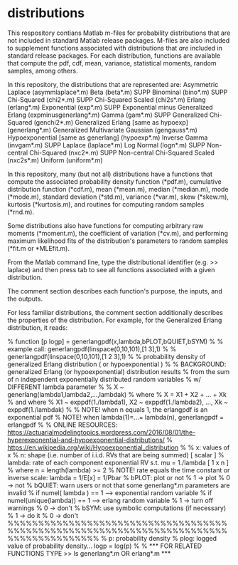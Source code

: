 # distributions

This respository contians Matlab m-files for probability distributions that are not included in standard Matlab release packages. M-files are also included to supplement functions associated with distributions that *are* included in standard release packages. For each distribution, functions are available that compute the pdf, cdf, mean, variance, statistical moments, random samples, among others. 

In this repository, the distributions that are represented are: 
Asymmetric Laplace                   (asymmlaplace*.m)
Beta                                 (beta*.m)        SUPP
Binominal                            (bino*.m)        SUPP
Chi-Squared                          (chi2*.m)        SUPP
Chi-Squared Scaled                   (chi2s*.m)
Erlang                               (erlang*.m)
Exponential                          (exp*.m)         SUPP
Exponential minus Generalized Erlang (expminusgenerlang*.m) 
Gamma                                (gam*.m)         SUPP
Generalized Chi-Squared              (genchi2*.m)
Generalized Erlang [same as hypoexp] (generlang*.m) 
Generalized Multivariate Gaussian    (gengauss*.m)
Hypoexponential  [same as generlang] (hypoexp*.m)
Inverse Gamma                        (invgam*.m)      SUPP
Laplace                              (laplace*.m)
Log Normal                           (logn*.m)        SUPP
Non-central Chi-Squared              (nxc2*.m)        SUPP
Non-central Chi-Squared Scaled       (nxc2s*.m)
Uniform                              (uniform*.m)

In this repository, many (but not all) distributions have a functions that compute the associated probability density function (*pdf.m), cumulative distribution function (*cdf.m), mean (*mean.m), median (*median.m), mode (*mode.m), standard deviation (*std.m), variance (*var.m), skew (*skew.m), kurtosis (*kurtosis.m), and routines for computing random samples (*rnd.m). 

Some distributions also have functions for computing arbitrary raw moments (*moment.m), the coefficient of variation (*cv.m), and performing maximum likelihood fits of the distribution's parameters to random samples (*fit.m or *MLEfit.m).

From the Matlab command line, type the distributional identifier (e.g. >> laplace) and then press tab to see all functions associated with a given distribution. 

The comment section describes each function's purpose, the inputs, and the outputs.

For less familiar distributions, the comment section additionally describes the properties of the distribution. For example, for the Generalized Erlang distribution, it reads:

% function [p logp] = generlangpdf(x,lambda,bPLOT,bQUIET,bSYM)
%
%   example call: generlangpdf(linspace(0,10,101),[1 3],1)
%
%                 generlangpdf(linspace(0,10,101),[1 2 3],1)
%
% probability density of generalized Erlang distribution ( or hypoexponential ) 
%
% BACKGROUND: generalized Erlang (or hypoexponential) distribution results 
% from the sum of n independent exponentially distributed random variables 
%                      w/ DIFFERENT lambda parameter
% 
%                  X ~ generlang(lambda1,lambda2,...,lambdak)
%                                    where
%                            X = X1 + X2 + ... + Xk
%                                  and where 
% X1 ~ exppdf(1./lambda1), X2 ~ exppdf(1./lambda2), ..., Xk ~ exppdf(1./lambdak)
%
% NOTE! when n equals 1, the erlangpdf is an exponential pdf
% NOTE! when lambda(1)=...= lambda(n), generlangpdf = erlangpdf
% 
% ONLINE RESOURCES: https://actuarialmodelingtopics.wordpress.com/2016/08/01/the-hyperexponential-and-hypoexponential-distributions/
%                   https://en.wikipedia.org/wiki/Hypoexponential_distribution
% 
% x:       values of x
% n:       shape (i.e. number of i.i.d. RVs that are being summed)        [ scalar ] 
% lambda:  rate of each component exponential RV s.t. mu = 1./lambda      [ 1 x n  ]
%                                      where n = length(lambda) >= 2 
%          NOTE! rate equals the time constant or inverse scale: lambda = 1/E[x] = 1/Pbar 
% bPLOT:   plot or not
%          1 -> plot
%          0 -> not
% bQUIET:  warn users or not that some generlang*.m parameters are invalid
%          if numel(       lambda ) == 1 -->  exponential random variable
%          if numel(unique(lambda)) == 1 -->  erlang      random variable
%          1 -> turn off warnings
%          0 -> don't
% bSYM:    use symbolic computations (if necessary)
%          1 -> do it
%          0 -> don't
%%%%%%%%%%%%%%%%%%%%%%%%%%%%%%%%%%%%%%%%%%%%%%%%%%%%%%%%%%%%%%%%%%%%%%%%%%%%%%%%%%%%%%%
% p:       probability density
% plog:    logged value of probability density... logp = log(p)
%
%  *** FOR RELATED FUNCTIONS TYPE >> ls generlang*.m OR erlang*.m ***

